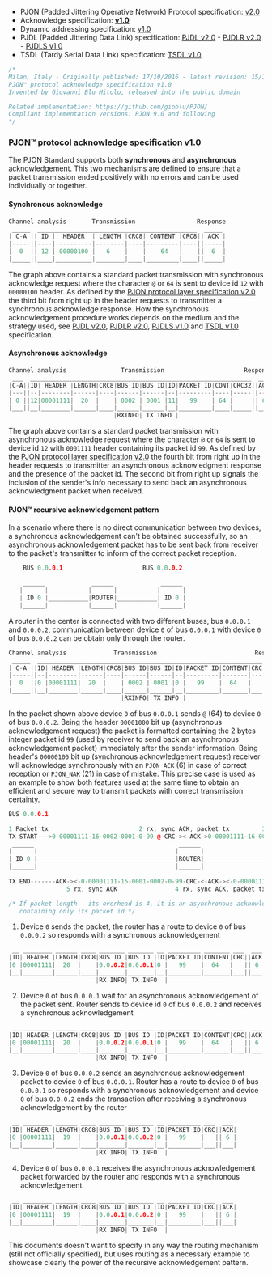 
- PJON (Padded Jittering Operative Network) Protocol specification: [v2.0](/specification/PJON-protocol-specification-v2.0.md)
- Acknowledge specification: **[v1.0](/specification/PJON-protocol-acknowledge-specification-v1.0.md)**
- Dynamic addressing specification: [v1.0](/specification/PJON-dynamic-addressing-specification-v1.0.md)
- PJDL (Padded Jittering Data Link) specification:
[PJDL v2.0](/strategies/SoftwareBitBang/specification/PJDL-specification-v2.0.md) - [PJDLR v2.0](/strategies/OverSampling/specification/PJDLR-specification-v2.0.md) - [PJDLS v1.0](/strategies/AnalogSampling/specification/PJDLS-specification-v1.0.md)
- TSDL (Tardy Serial Data Link) specification: [TSDL v1.0](/strategies/ThroughSerial/specification/TSDL-specification-v1.0.md)

```cpp
/*
Milan, Italy - Originally published: 17/10/2016 - latest revision: 15/10/2017
PJON™ protocol acknowledge specification v1.0
Invented by Giovanni Blu Mitolo, released into the public domain

Related implementation: https://github.com/gioblu/PJON/
Compliant implementation versions: PJON 9.0 and following
*/
```
### PJON™ protocol acknowledge specification v1.0
The PJON Standard supports both **synchronous** and **asynchronous** acknowledgement.
This two mechanisms are defined to ensure that a packet transmission ended positively with no errors and can be used individually or together.

#### Synchronous acknowledge
```cpp
Channel analysis       Transmission                 Response
 _____  ____________________________________________  _____
| C-A || ID |  HEADER  | LENGTH |CRC8| CONTENT |CRC8|| ACK |
|-----||----|----------|--------|----|---------|----||-----|
|  0  || 12 | 00000100 |   6    |    |    64   |    ||  6  |
|_____||____|__________|________|____|_________|____||_____|
```

The graph above contains a standard packet transmission with synchronous acknowledge request where the character `@` or `64` is sent to device id `12` with `00000100` header. As defined by the [PJON protocol layer specification v2.0](/specification/PJON-protocol-specification-v2.0.md) the third bit from right up in the header requests to transmitter a synchronous acknowledge response. How the synchronous acknowledgement procedure works depends on the medium and the strategy used, see [PJDL v2.0](/strategies/SoftwareBitBang/specification/PJDL-specification-v2.0.md), [PJDLR v2.0](/strategies/OverSampling/specification/PJDLR-specification-v2.0.md), [PJDLS v1.0](/strategies/AnalogSampling/specification/PJDLS-specification-v1.0.md) and [TSDL v1.0](/strategies/ThroughSerial/specification/TSDL-specification-v1.0.md) specification.

#### Asynchronous acknowledge

```cpp
Channel analysis               Transmission                      Response
 ___  _____________________________________________________________  ___
|C-A||ID| HEADER |LENGTH|CRC8|BUS ID|BUS ID|ID|PACKET ID|CONT|CRC32||ACK|
|---||--|--------|------|----|------|------|--|---------|----|-----||---|
| 0 ||12|00001111|  20  |    | 0002 | 0001 |11|   99    | 64 |     || 6 |
|___||__|________|______|____|______|______|__|_________|____|_____||___|
                             |RXINFO| TX INFO |       
```
The graph above contains a standard packet transmission with asynchronous acknowledge request where the character `@` or `64` is sent to device id `12` with `0001111` header containing its packet id `99`. As defined by the [PJON protocol layer specification v2.0](/specification/PJON-protocol-specification-v2.0.md) the fourth bit from right up in the header requests to transmitter an asynchronous acknowledgment response and the presence of the packet id. The second bit from right up signals the inclusion of the sender's info necessary to send back an asynchronous acknowledgment packet when received.

#### PJON™ recursive acknowledgement pattern
In a scenario where there is no direct communication between two devices, a synchronous acknowledgement can't be obtained successfully, so an asynchronous acknowledgement packet has to be sent back from receiver to the packet's transmitter to inform of the correct packet reception.

```cpp
    BUS 0.0.0.1                      BUS 0.0.0.2

    ______             ______             ______
   |      |           |      |           |      |
   | ID 0 |___________|ROUTER|___________| ID 0 |
   |______|           |______|           |______|
```
A router in the center is connected with two different buses, bus `0.0.0.1` and `0.0.0.2`, communication between device `0` of bus `0.0.0.1` with device `0` of bus `0.0.0.2` can be obtain only through the router.

```cpp  
Channel analysis             Transmission                           Response
 _____  ______________________________________________________________  ___
| C-A ||ID| HEADER |LENGTH|CRC8|BUS ID|BUS ID|ID|PACKET ID|CONTENT|CRC||ACK|
|-----||--|--------|------|----|------|------|--|---------|-------|---||---|
|  0  ||0 |00001111|  20  |    | 0002 | 0001 |0 |   99    |  64   |   || 6 |
|_____||__|________|______|____|______|______|__|_________|_______|___||___|
                               |RXINFO| TX INFO |           
```
In the packet shown above device `0` of bus `0.0.0.1` sends `@` (64) to device `0` of bus `0.0.0.2`. Being the header `00001000` bit up (asynchronous acknowledgement request) the packet is formatted containing the 2 bytes integer packet id `99` (used by receiver to send back an asynchronous acknowledgement packet) immediately after the sender information. Being header's `00000100` bit up (synchronous acknowledgement request) receiver will acknowledge synchronously with an `PJON_ACK` (6) in case of correct reception or `PJON_NAK` (21) in case of mistake. This precise case is used as an example to show both features used at the same time to obtain an efficient and secure way to transmit packets with correct transmission certainty.

```cpp        
BUS 0.0.0.1                                                                            BUS 0.0.0.2

1 Packet tx                         2 rx, sync ACK, packet tx         3 rx, sync ACK, async ACK tx
TX START--->0-00001111-16-0002-0001-0-99-@-CRC-><-ACK->0-00001111-16-0002-0001-0-99-@-CRC-><-ACK-|
 ______                                        ______                                    ______  |
|      |                                      |      |                                  |      | |
| ID 0 |______________________________________|ROUTER|__________________________________| ID 0 | |
|______|                                      |______|                                  |______| |
                                                                                                 |
TX END-------ACK-><-0-00001111-15-0001-0002-0-99-CRC-<-ACK-><-0-00001111-15-0001-0002-0-99-CRC-<-|
                5 rx, sync ACK                4 rx, sync ACK, packet tx

/* If packet length - its overhead is 4, it is an asynchronous acknowledgement packet
   containing only its packet id */
```
1) Device `0` sends the packet, the router has a route to device `0` of bus `0.0.0.2` so responds with a synchronous acknowledgement
```cpp
 __ ________ ______ ____ _______ _______ __ _________ _______ ___  ___
|ID| HEADER |LENGTH|CRC8|BUS ID |BUS ID |ID|PACKET ID|CONTENT|CRC||ACK|
|0 |00001111|  20  |    |0.0.0.2|0.0.0.1|0 |   99    |  64   |   || 6 |
|__|________|______|____|_______|_______|__|_________|_______|___||___|
                        |RX INFO| TX INFO  |
```
2) Device `0` of bus `0.0.0.1` wait for an asynchronous acknowledgement of the packet sent. Router sends to device id `0` of bus `0.0.0.2` and receives a synchronous acknowledgement
```cpp
 __ ________ ______ ____ _______ _______ __ _________ _______ ___  ___
|ID| HEADER |LENGTH|CRC8|BUS ID |BUS ID |ID|PACKET ID|CONTENT|CRC||ACK|
|0 |00001111|  20  |    |0.0.0.2|0.0.0.1|0 |   99    |  64   |   || 6 |
|__|________|______|____|_______|_______|__|_________|_______|___||___|
                        |RX INFO| TX INFO  |
```
3) Device `0` of bus `0.0.0.2` sends an asynchronous acknowledgement packet to device `0` of bus `0.0.0.1`. Router has a route to device `0` of bus `0.0.0.1` so responds with a synchronous acknowledgement and device `0` of bus `0.0.0.2` ends the transaction after receiving a synchronous acknowledgement by the router
```cpp
 __ ________ ______ ____ _______ _______ __ _________ ___  ___
|ID| HEADER |LENGTH|CRC8|BUS ID |BUS ID |ID|PACKET ID|CRC||ACK|
|0 |00001111|  19  |    |0.0.0.1|0.0.0.2|0 |   99    |   || 6 |
|__|________|______|____|_______|_______|__|_________|___||___|
                        |RX INFO| TX INFO  |
```
4) Device `0` of bus `0.0.0.1` receives the asynchronous acknowledgement packet forwarded by the router and responds with a synchronous acknowledgement.

```cpp
 __ ________ ______ ____ _______ _______ __ _________ ___  ___
|ID| HEADER |LENGTH|CRC8|BUS ID |BUS ID |ID|PACKET ID|CRC||ACK|
|0 |00001111|  19  |    |0.0.0.1|0.0.0.2|0 |   99    |   || 6 |
|__|________|______|____|_______|_______|__|_________|___||___|
                        |RX INFO| TX INFO  |
```
This documents doesn't want to specify in any way the routing mechanism (still not officially specified), but uses routing as a necessary example to showcase clearly the power of the recursive acknowledgement pattern.
